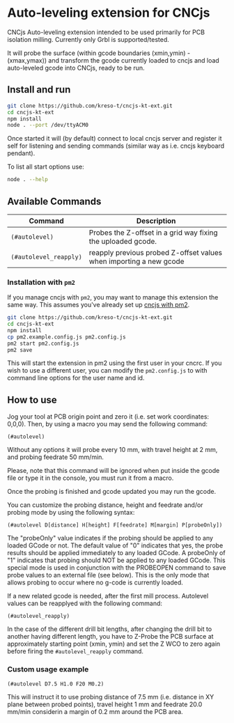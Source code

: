 # **Auto-leveling extension for CNCjs**

CNCjs Auto-leveling extension intended to be used primarily for PCB isolation milling. Currently only Grbl is supported/tested.

It will probe the surface (within gcode boundaries (xmin,ymin) - (xmax,ymax)) and transform the gcode currently loaded to cncjs and load auto-leveled gcode into CNCjs, ready to be run.

## Install and run

```bash
git clone https://github.com/kreso-t/cncjs-kt-ext.git
cd cncjs-kt-ext
npm install
node . --port /dev/ttyACM0
```

Once started it will (by default) connect to local cncjs server and register it self for listening and sending commands (similar way as i.e. cncjs keyboard pendant).

To list all start options use:

```bash
node . --help
```

## Available Commands


| Command  | Description |
| -------------- | ---------- |
| `(#autolevel)` | Probes the Z-offset in a grid way fixing the uploaded gcode. |
| `(#autolevel_reapply)` | reapply previous probed Z-offset values when importing a new gcode |


### Installation with `pm2`

If you manage cncjs with `pm2`, you may want to manage this extension the same way. This assumes you've already set up [cncjs with pm2](https://cnc.js.org/docs/rpi-setup-guide/#install-production-process-manager-pm2).

```bash
git clone https://github.com/kreso-t/cncjs-kt-ext.git
cd cncjs-kt-ext
npm install
cp pm2.example.config.js pm2.config.js
pm2 start pm2.config.js
pm2 save
```

This will start the extension in pm2 using the first user in your cncrc. If you wish to use a different user, you can modify the `pm2.config.js` to with command line options for the user name and id.

## How to use
    
Jog your tool at PCB origin point and zero it (i.e. set work coordinates: 0,0,0).
Then, by using a macro you may send the following command:

```
(#autolevel)
```

Without any options it will probe every 10 mm, with travel height at 2 mm, and probing feedrate 50 mm/min.
    
Please, note that this command will be ignored when put inside the gcode file or type it in the console, you must run it from a macro.

Once the probing is finished and gcode updated you may run the gcode.

You can customize the probing distance, height and feedrate and/or probing mode by using the following syntax:

```
(#autolevel D[distance] H[height] F[feedrate] M[margin] P[probeOnly])
```

The "probeOnly" value indicates if the probing should be applied to any loaded GCode or not. The default value of "0" indicates that yes, the probe results should be applied immediately to any loaded GCode.  A probeOnly of "1" indicates that
probing should NOT be applied to any loaded GCode. This special mode is used in conjunction with the PROBEOPEN command to save probe values to an external file (see below). This is the only mode that allows probing to occur where no g-code is
currently loaded.


If a new related gcode is needed, after the first mill process. Autolevel values can be reapplyed with the following command:

```
(#autolevel_reapply)
```

In the case of the different drill bit lengths, after changing the drill bit to another having different length, you have to Z-Probe the PCB surface at approximately starting point (xmin, ymin) and set the Z WCO to zero again before firing the `#autolevel_reapply` command.

### Custom usage example

```
(#autolevel D7.5 H1.0 F20 M0.2)
```

This will instruct it to use probing distance of 7.5 mm (i.e. distance in XY plane between probed points), travel height 1 mm and feedrate 20.0 mm/min considerin a margin of 0.2 mm around the PCB area.
